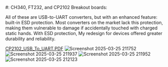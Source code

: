 #: CH340, FT232, and CP2102 Breakout boards:

All of these are USB-to-UART converters, but with an enhanced feature: built-in ESD protection. Most converters on the market lack this protection, making them vulnerable to damage if accidentally touched with charged static hands. With ESD protection, My redesign for devices offered greater durability and reliability.

[CP2102_USB_To_UART.PDF](https://github.com/user-attachments/files/19452955/Job_File_CP2102_USB_To_UART.PDF)
![Screenshot 2025-03-25 211752](https://github.com/user-attachments/assets/25e393b5-b8c3-47fb-b2b6-9ed40d48fe24)
![Screenshot 2025-03-25 211937](https://github.com/user-attachments/assets/9fc67b2d-e6d6-45eb-b819-c5570e61ae1c)
![Screenshot 2025-03-25 211952](https://github.com/user-attachments/assets/f15355fd-c684-4304-8199-28b406843fad)
![Screenshot 2025-03-25 212123](https://github.com/user-attachments/assets/7795e5ce-1d5f-45b1-8053-4bf88330ab51)
